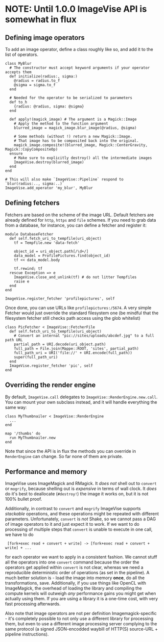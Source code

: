 # NOTE: Until 1.0.0 ImageVise API is somewhat in flux

## Defining image operators

To add an image operator, define a class roughly like so, and add it to the list of operators.

    class MyBlur
      # The constructor must accept keyword arguments if your operator accepts them
      def initialize(radius:, sigma:)
        @radius = radius.to_f
        @sigma = sigma.to_f
      end
      
      # Needed for the operator to be serialized to parameters
      def to_h
        {radius: @radius, sigma: @sigma}
      end
      
      def apply!(magick_image) # The argument is a Magick::Image
        # Apply the method to the function argument
        blurred_image = magick_image.blur_image(@radius, @sigma)
        
        # Some methods (without !) return a new Magick::Image.
        # That image has to be composited back into the original.
        magick_image.composite!(blurred_image, Magick::CenterGravity, Magick::CopyCompositeOp)
      ensure
        # Make sure to explicitly destroy() all the intermediate images
        ImageVise.destroy(blurred_image)
      end
    end
    
    # This will also make `ImageVise::Pipeline` respond to `blur(radius:.., sigma:..)`
    ImageVise.add_operator 'my_blur', MyBlur

## Defining fetchers

Fetchers are based on the scheme of the image URL. Default fetchers are already defined for `http`, `https`
and `file` schemes. If you need to grab data from a database, for instance, you can define a fetcher and register
it:

    module DatabaseFetcher
      def self.fetch_uri_to_tempfile(uri_object)
        tf = Tempfile.new 'data-fetch'
        
        object_id = uri_object.path[/\d+/]
        data_model = ProfilePictures.find(object_id)
        tf << data_model.body
        
        tf.rewind; tf
      rescue Exception => e
        ImageVise.close_and_unlink(tf) # do not litter Tempfiles
        raise e
      end
    end
    
    ImageVise.register_fetcher 'profilepictures', self

Once done, you can use URLs like `profilepictures:/5674`. A very simple Fetcher would just
override the standard filesystem one (be mindful that the filesystem fetcher still checks
path access using the glob whitelist)

    class PicFetcher < ImageVise::FetcherFile
      def self.fetch_uri_to_tempfile(uri_object)
        # Convert an internal "pic://sites/uploads/abcdef.jpg" to a full path URL
        partial_path = URI.decode(uri_object.path)
        full_path = File.join(Mappe::ROOT, 'sites', partial_path)
        full_path_uri = URI('file://' + URI.encode(full_path))
        super(full_path_uri)
      end
      ImageVise.register_fetcher 'pic', self
    end

## Overriding the render engine

By default, `ImageVise.call` delegates to `ImageVise::RenderEngine.new.call`. You can mount your own subclass
instead, and it will handle everything the same way:

    class MyThumbnailer < ImageVise::RenderEngine
      ...
    end
    
    map '/thumbs' do
      run MyThumbnailer.new
    end

Note that since the API is in flux the methods you can override in `RenderEngine` can change.
So far none of them are private.

## Performance and memory

ImageVise uses ImageMagick and RMagick. It _does not_ shell out to `convert` or `mogrify`, because shelling out
is _expensive_ in terms of wall clock. It _does_ do it's best to deallocate (`#destroy!`) the image it works on,
but it is not 100% bullet proof.

Additionally, in contrast to `convert` and `mogrify` ImageVise supports _stackable_ operations, and these operations
might be repeated with different parameters. Unfortunately, `convert` is _not_ Shake, so we cannot pass a DAG of
image operators to it and just expect it to work. If we want to do processing of multiple steps that `convert` is
unable to execute in one call, we have to do

     [fork+exec read + convert + write] -> [fork+exec read + convert + write] + ...

for each operator we want to apply in a consistent fashion. We cannot stuff all the operators into one `convert`
command because the order the operators get applied within `convert` is not clear, whereas we need a reproducible
deterministic order of operations (as set in the pipeline). A much better solution is - load the image into memory
**once**, do all the transformations, save. Additionally, if you use things like OpenCL with ImageMagick, the overhead
of loading the library and compiling the compute kernels will outweigh _any_ performance gains you might get when
actually using them. If you are using a library it is a one-time cost, with very fast processing afterwards.

Also note that image operators are not per definition Imagemagick-specific - it's completely possible to not only use
a different library for processing them, but even to use a different image processing server complying to the
same protocol (a signed JSON-encodded waybill of HTTP(S) source-URL + pipeline instructions).
